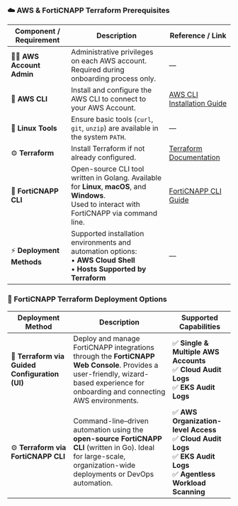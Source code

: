 ### ☁️ AWS & FortiCNAPP Terraform Prerequisites

| **Component / Requirement** | **Description** | **Reference / Link** |
|------------------------------|-----------------|----------------------|
| 🧑‍💻 **AWS Account Admin** | Administrative privileges on each AWS account.<br>Required during onboarding process only. | — |
| 🔧 **AWS CLI** | Install and configure the AWS CLI to connect to your AWS Account. | [AWS CLI Installation Guide](https://docs.aws.amazon.com/cli/latest/userguide/getting-started-install.html) |
| 🧰 **Linux Tools** | Ensure basic tools (`curl`, `git`, `unzip`) are available in the system `PATH`. | — |
| ⚙️ **Terraform** | Install Terraform if not already configured. | [Terraform Documentation](https://developer.hashicorp.com/terraform) |
| 🧠 **FortiCNAPP CLI** | Open-source CLI tool written in Golang. Available for **Linux**, **macOS**, and **Windows**.<br>Used to interact with FortiCNAPP via command line. | [FortiCNAPP CLI Guide](https://docs.fortinet.com/document/forticnapp/latest/cli-reference/68020/get-started-with-the-lacework-forticnapp-cli) |
| ⚡ **Deployment Methods** | Supported installation environments and automation options:<br>• **AWS Cloud Shell**<br>• **Hosts Supported by Terraform** | — |


### 🧱 FortiCNAPP Terraform Deployment Options

| **Deployment Method** | **Description** | **Supported Capabilities** |
|------------------------|-----------------|-----------------------------|
| 🧭 **Terraform via Guided Configuration (UI)** | Deploy and manage FortiCNAPP integrations through the **FortiCNAPP Web Console**. Provides a user-friendly, wizard-based experience for onboarding and connecting AWS environments. | ✅ **Single & Multiple AWS Accounts** <br>✅ **Cloud Audit Logs** <br>✅ **EKS Audit Logs** |
| ⚙️ **Terraform via FortiCNAPP CLI** | Command-line–driven automation using the **open-source FortiCNAPP CLI** (written in Go). Ideal for large-scale, organization-wide deployments or DevOps automation. | ✅ **AWS Organization-level Access** <br>✅ **Cloud Audit Logs** <br>✅ **EKS Audit Logs** <br>✅ **Agentless Workload Scanning** |
